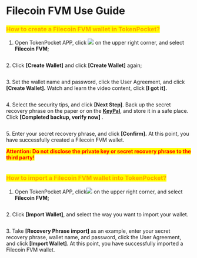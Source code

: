 # Filecoin FVM Use Guide

### <mark style="color:orange;">**How to create a Filecoin FVM wallet in TokenPocket?**</mark> <a href="#how-to-create-an-etc-wallet-in-tokenpocket" id="how-to-create-an-etc-wallet-in-tokenpocket"></a>

1. Open TokenPocket APP, click ![](<../../.gitbook/assets/image (2) (1) (2).png>) on the upper right corner, and select **Filecoin FVM**;

<figure><img src="../../.gitbook/assets/image (21).png" alt=""><figcaption></figcaption></figure>

2\. Click **\[Create Wallet]**  and click **\[Create Wallet]** again;

<figure><img src="../../.gitbook/assets/image (18).png" alt=""><figcaption></figcaption></figure>

3\. Set the wallet name and password, click the User Agreement, and click **\[Create Wallet].** Watch and learn the video content, click **\[I got it].**

<figure><img src="../../.gitbook/assets/image (1) (1) (1).png" alt=""><figcaption></figcaption></figure>

4\.  Select the security tips, and click **\[Next Step]**. Back up the secret recovery phrase on the paper or on the [**KeyPal**](https://www.keypal.pro/en/), and store it in a safe place. Click **\[Completed backup, verify now]** .

<figure><img src="../../.gitbook/assets/image (26).png" alt=""><figcaption></figcaption></figure>

5\. Enter your secret recovery phrase, and click **\[Confirm].** At this point, you have successfully created a Filecoin FVM wallet.

<mark style="color:red;">**Attention: Do not disclose the private key or secret recovery phrase to the third party!**</mark>

<figure><img src="../../.gitbook/assets/dogecn5 1.png" alt=""><figcaption></figcaption></figure>

### <mark style="color:orange;">**How to import a Filecoin FVM wallet into TokenPocket?**</mark> <a href="#how-to-import-an-etc-wallet-into-tokenpocket" id="how-to-import-an-etc-wallet-into-tokenpocket"></a>

1. Open TokenPocket APP, click![](<../../.gitbook/assets/image (8).png>) on the upper right corner, and select **Filecoin FVM;**

<figure><img src="../../.gitbook/assets/image (7).png" alt=""><figcaption></figcaption></figure>

2\. Click **\[Import Wallet]**, and select the way you want to import your wallet.

<figure><img src="../../.gitbook/assets/image (1) (1) (1) (1).png" alt=""><figcaption></figcaption></figure>

3\. Take **\[Recovery Phrase import]** as an example, enter your secret recovery phrase, wallet name, and password, click the User Agreement, and click **\[Import Wallet]**. At this point, you have successfully imported a Filecoin FVM wallet.​​

<figure><img src="../../.gitbook/assets/image (31).png" alt=""><figcaption></figcaption></figure>
